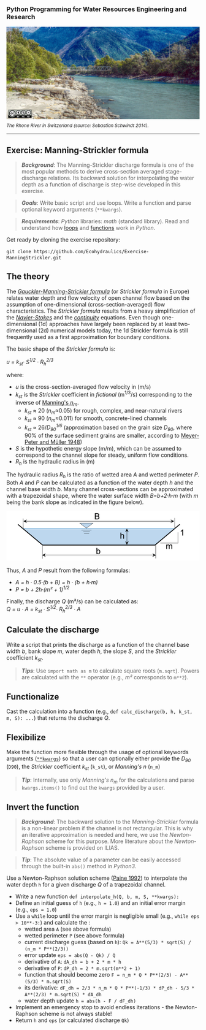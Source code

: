 ### Python Programming for Water Resources Engineering and Research

![rhone](https://github.com/Ecohydraulics/media/raw/main/jpg/hydraulics-1d.jpg)
*<sub>The Rhone River in Switzerland (source: Sebastian Schwindt 2014).</sub>*

***

## Exercise: Manning-Strickler formula

>	***Background***: The Manning-Strickler discharge formula is one of the most popular methods to derive cross-section averaged stage-discharge relations. Its backward solution for interpolating the water depth as a function of discharge is step-wise developed in this exercise.

>   ***Goals***: Write basic script and use loops. Write a function and parse optional keyword arguments (`**kwargs`). 

>   ***Requirements***: *Python* libraries: *math* (standard library). Read and understand how [loops](https://hydro-informatics.com/jupyter/py_pyloop.html) and [functions](https://hydro-informatics.com/jupyter/py_pyfun.html) work in *Python*. 

Get ready by cloning the exercise repository:

```
git clone https://github.com/Ecohydraulics/Exercise-ManningStrickler.git
```



## The theory
The [*Gauckler-Manning-Strickler formula*](https://en.wikipedia.org/wiki/Manning_formula) (or *Strickler formula* in Europe) relates water depth and flow velocity of open channel flow based on the assumption of one-dimensional (cross-section-averaged) flow characteristics. The *Strickler formula* results from a heavy simplification of the [*Navier-Stokes*](https://hydro-informatics.com/documentation/glossary.html#term-Navier-Stokes-equations) and the [*continuity*](https://hydro-informatics.com/documentation/glossary.html#term-Continuity-equation) equations. Even though one-dimensional (1d) approaches have largely been replaced by at least two-dimensional (2d) numerical models today, the 1d Strickler formula is still frequently used as a first approximation for boundary conditions.


The basic shape of the *Strickler formula* is:

*u = k<sub>st</sub>· S<sup>1/2</sup> · R<sub>h</sub><sup>2/3</sup>*

where:

* *u* is the cross-section-averaged flow velocity in (m/s)
* *k<sub>st</sub>* is the *Strickler* coefficient in *fictional* (m<sup>1/3</sup>/s) corresponding to the inverse of [Manning's *n<sub>m</sub>*](http://www.fsl.orst.edu/geowater/FX3/help/8_Hydraulic_Reference/Mannings_n_Tables.htm).
	- *k<sub>st</sub>* &asymp; 20 (*n<sub>m</sub>*&asymp;0.05) for rough, complex, and near-natural rivers
	- *k<sub>st</sub>* &asymp; 90 (*n<sub>m</sub>*&asymp;0.011) for smooth, concrete-lined channels
	- *k<sub>st</sub>* &asymp; 26/*D<sub>90</sub><sup>1/6</sup>* (approximation based on the grain size *D<sub>90</sub>*, where 90% of the surface sediment grains are smaller, according to [Meyer-Peter and Müller 1948](http://resolver.tudelft.nl/uuid:4fda9b61-be28-4703-ab06-43cdc2a21bd7))
* *S* is the hypothetic energy slope (m/m), which can be assumed to correspond to the channel slope for steady, uniform flow conditions.
* *R<sub>h</sub>* is the hydraulic radius in (m)


The hydraulic radius *R<sub>h</sub>* is the ratio of wetted area *A* and wetted perimeter *P*. Both *A* and *P* can be calculated as a function of the water depth *h* and the channel base width *b*. Many channel cross-sections can be approximated with a trapezoidal shape, where the water surface width *B*=*b+2·h·m* (with *m* being the bank slope as indicated in the figure below).

![FlowCrossSection](https://github.com/Ecohydraulics/media/raw/main/png/flow-cs.png)

Thus, *A* and *P* result from the following formulas:

* *A = h · 0.5·(b + B) = h · (b + h·m)* 
* *P = b + 2h·(m² + 1)<sup>1/2</sup>* 

Finally, the discharge *Q* (m³/s) can be calculated as:<br>
*Q = u · A = k<sub>st</sub> · S<sup>1/2</sup>· R<sub>h</sub><sup>2/3</sup> · A*


## Calculate the discharge 

Write a script that prints the discharge as a function of the channel base width *b*, bank slope *m*, water depth *h*, the slope *S*, and the *Strickler* coefficient *k<sub>st</sub>*.

>   ***Tips***: Use `import math as m` to calculate square roots (`m.sqrt`). Powers are calculated with the `**` operator (e.g., *m²*  corresponds to `m**2`).

## Functionalize
Cast the calculation into a function (e.g., `def calc_discharge(b, h, k_st, m, S): ...`) that returns the discharge *Q*.

## Flexibilize
Make the function more flexible through the usage of optional keywords arguments ([`**kwargs`](https://hydro-informatics.com/jupyter/py_pyfun.html#keyword-arguments-kwargs)) so that a user can optionally either provide the *D<sub>90</sub>* (`D90`), the *Strickler* coefficient *k<sub>st</sub>* (`k_st`), or *Manning's n* (`n_m`)

>	***Tip***: Internally, use only *Manning's n<sub>m</sub>* for the calculations and parse `kwargs.items()` to find out the `kwargs` provided by a user.

## Invert the function

>	***Background***: The backward solution to the *Manning-Strickler* formula is a non-linear problem if the channel is not rectangular. This is why an iterative approximation is needed and here, we use the *Newton-Raphson* scheme for this purpose. More literature about the *Newton-Raphson* scheme is provided on ILIAS.


>   ***Tip***: The absolute value of a parameter can be easily accessed through the built-in `abs()` method in *Python3*.

Use a Newton-Raphson solution scheme ([Paine 1992](https://doi.org/10.1061/(ASCE)0733-9437(1992)118:2(306))) to interpolate the water depth `h` for a given discharge *Q* of a trapezoidal channel.

* Write a new function `def interpolate_h(Q, b, m, S, **kwargs):`
* Define an initial guess of `h` (e.g., `h = 1.0`) and an initial error margin (e.g., `eps = 1.0`) 
* Use a `while` loop until the error margin is negligible small (e.g., `while eps > 10**-3:`) and calculate the :
	- wetted area `A` (see above formula)
	- wetted perimeter `P` (see above formula)
	- current discharge guess (based on `h`): `Qk = A**(5/3) * sqrt(S) / (n_m * P**(2/3))`
	- error update `eps = abs(Q - Qk) / Q`
	- derivative of `A`: `dA_dh = b + 2 * m * h` 
	- derivative of `P`: `dP_dh = 2 * m.sqrt(m**2 + 1)`
	- function that should become zero `F = n_m * Q * P**(2/3) - A**(5/3) * m.sqrt(S)`
	- its derivative: `dF_dh = 2/3 * n_m * Q * P**(-1/3) * dP_dh - 5/3 * A**(2/3) * m.sqrt(S) * dA_dh`
	- water depth update `h = abs(h - F / dF_dh)`
* Implement an emergency stop to avoid endless iterations - the Newton-Raphson scheme is not always stable!
* Return `h` and `eps` (or calculated discharge `Qk`)
	


